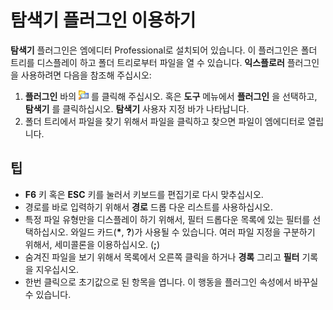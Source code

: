 # 탐색기 플러그인 이용하기

**탐색기** 플러그인은 엠에디터 Professional로 설치되어 있습니다. 이 플러그인은 폴더 트리를 디스플레이 하고 폴더 트리로부터 파일을 열 수 있습니다. **익스플로러** 플러그인을 사용하려면 다음을 참조해 주십시오:

1. **플러그인** 바의 **![Explorer](../../images/plugin_explorer.png)** 를 클릭해 주십시오. 혹은 **도구** 메뉴에서 **플러그인** 을 선택하고, **탐색기** 를 클릭하십시오. **탐색기**
사용자 지정 바가 나타납니다.
2. 폴더 트리에서 파일을 찾기 위해서 파일을 클릭하고 찾으면 파일이 엠에디터로 열립니다.

## 팁

- **F6** 키 혹은 **ESC** 키를 눌러서 키보드를 편집기로 다시 맞추십시오.
- 경로를 바로 입력하기 위해서 **경로** 드롭 다운 리스트를 사용하십시오.
- 특정 파일 유형만을 디스플레이 하기 위해서, 필터 드롭다운 목록에 있는 필터를 선택하십시오. 와일드 카드(**\***, **?**)가 사용될 수 있습니다. 여러 파일 지정을 구분하기 위해서, 세미콜론을 이용하십시오. (**;**)
- 숨겨진 파일을 보기 위해서 목록에서 오른쪽 클릭을 하거나 **경록** 그리고 **필터** 기록을 지우십시오.
- 한번 클릭으로 초기값으로 된 항목을 엽니다. 이 행동을 플러그인 속성에서 바꾸실 수 있습니다.
